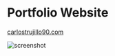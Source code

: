 # Portfolio Website

[carlostrujillo90.com](https://carlostrujillo90.com/)


![screenshot](images/screenshot.PNG)